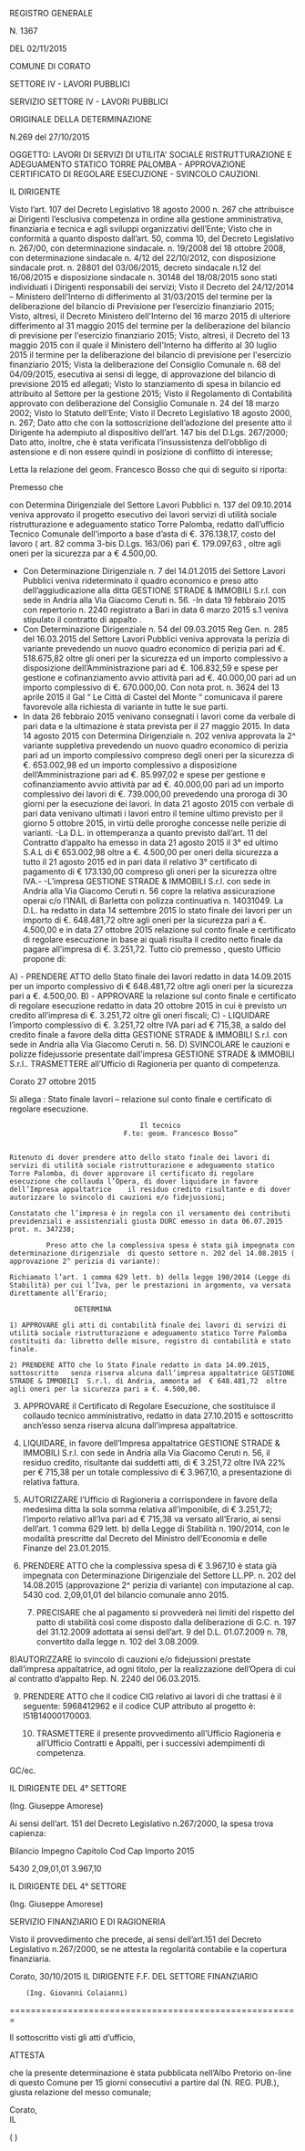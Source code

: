 REGISTRO GENERALE

N. 1367

DEL 02/11/2015




COMUNE  DI  CORATO


SETTORE IV - LAVORI PUBBLICI

SERVIZIO SETTORE IV - LAVORI PUBBLICI


ORIGINALE DELLA DETERMINAZIONE



N.269       del 27/10/2015 



OGGETTO: LAVORI DI SERVIZI DI UTILITA' SOCIALE RISTRUTTURAZIONE E ADEGUAMENTO STATICO TORRE PALOMBA - APPROVAZIONE CERTIFICATO DI REGOLARE ESECUZIONE - SVINCOLO CAUZIONI.

IL  DIRIGENTE



Visto  l’art. 107  del Decreto Legislativo 18 agosto 2000 n. 267 che attribuisce ai Dirigenti l’esclusiva competenza in ordine alla gestione amministrativa, finanziaria e tecnica e agli sviluppi organizzativi dell’Ente;
Visto che in conformità a quanto disposto dall’art. 50, comma 10, del Decreto Legislativo n. 267/00, con determinazione sindacale. n. 19/2008 del 18 ottobre 2008, con determinazione  sindacale n. 4/12 del 22/10/2012,  con disposizione sindacale prot. n. 28801  del 03/06/2015,  decreto sindacale n.12 del 16/06/2015 e disposizione sindacale n. 30148 del 18/08/2015 sono stati individuati i Dirigenti responsabili dei servizi;
Visto il Decreto del 24/12/2014 – Ministero dell’Interno di differimento al 31/03/2015 del termine per la deliberazione del bilancio di Previsione per l’esercizio finanziario 2015;
Visto, altresì, il Decreto Ministero dell'Interno del 16 marzo 2015 di ulteriore differimento al 31 maggio 2015 del termine per la deliberazione del bilancio di previsione per l'esercizio finanziario 2015;
Visto, altresì, il Decreto del 13 maggio 2015 con il quale il Ministero dell'Interno ha differito al 30 luglio 2015 il termine per la deliberazione del bilancio di previsione per l'esercizio finanziario 2015;
Vista la deliberazione del Consiglio Comunale n. 68 del 04/09/2015, esecutiva ai sensi di legge, di approvazione del bilancio di previsione 2015 ed allegati;
Visto lo stanziamento di spesa in bilancio ed attribuito al Settore per la gestione 2015;
Visto il Regolamento di Contabilità approvato con deliberazione del Consiglio Comunale n. 24 del 18 marzo 2002;
Visto lo Statuto dell’Ente;
Visto il Decreto Legislativo 18 agosto 2000, n. 267;
Dato atto che con la sottoscrizione dell’adozione del presente atto il Dirigente ha adempiuto al dispositivo dell’art. 147 bis del D.Lgs. 267/2000;
Dato atto, inoltre, che è stata verificata l’insussistenza dell’obbligo di astensione e di non essere quindi in posizione di conflitto di interesse;


Letta la relazione del geom. Francesco  Bosso che qui di seguito si riporta:

Premesso che

 con Determina Dirigenziale del Settore Lavori Pubblici n. 137 del 09.10.2014 veniva approvato il progetto esecutivo dei lavori servizi di utilità sociale ristrutturazione e adeguamento statico Torre Palomba, redatto dall’ufficio Tecnico Comunale dell'importo a base d’asta di €. 376.138,17, costo del lavoro ( art. 82 comma 3-bis D.Lgs. 163/06) pari €. 179.097,63 , oltre agli oneri per la sicurezza par a €  4.500,00.
- Con Determinazione Dirigenziale n. 7 del 14.01.2015 del Settore Lavori Pubblici veniva rideterminato il quadro economico e preso atto dell’aggiudicazione alla ditta GESTIONE STRADE & IMMOBILI  S.r.l. con sede in Andria alla Via Giacomo Ceruti n. 56.
-In data 19 febbraio 2015 con repertorio n. 2240 registrato a Bari in data 6 marzo 2015 s.1 veniva stipulato il contratto di appalto .
- Con Determinazione Dirigenziale n. 54 del 09.03.2015 Reg Gen. n. 285 del 16.03.2015 del Settore Lavori Pubblici veniva approvata la perizia di variante prevedendo un nuovo quadro economico di perizia pari ad €. 518.675,82 oltre gli oneri per la sicurezza ed un importo complessivo a disposizione dell’Amministrazione pari ad €. 106.832,59 e spese per gestione e cofinanziamento avvio attività pari  ad €. 40.000,00 pari ad un importo complessivo di €. 670.000,00.
Con nota prot. n. 3624 del 13 aprile 2015 il Gal “ Le Città di Castel del Monte “ comunicava il parere favorevole alla richiesta di variante in tutte le sue parti. 
- In data 26 febbraio 2015 venivano consegnati i lavori come da verbale di pari data e la ultimazione è stata prevista per il 27 maggio 2015.
In data 14 agosto 2015 con Determina Dirigenziale n. 202 veniva approvata la 2^ variante suppletiva  prevedendo un nuovo quadro economico di perizia pari ad un importo complessivo compreso degli oneri per la sicurezza di €. 653.002,98 ed un importo complessivo a disposizione dell’Amministrazione pari ad €. 85.997,02 e spese per gestione e cofinanziamento avvio attività par ad €. 40.000,00 pari ad un importo complessivo dei lavori di €. 739.000,00 prevedendo una proroga di 30 giorni per la esecuzione dei lavori.
	In data 21 agosto 2015 con verbale di pari data venivano ultimati i lavori entro il temine ultimo previsto per il giorno 5 ottobre 2015, in virtù delle proroghe concesse nelle perizie di varianti.
	-La D.L. in ottemperanza a quanto previsto dall’art. 11 del Contratto d’appalto ha emesso in data 21 agosto 2015 il 3° ed ultimo  S.A.L di €  653.002,98 oltre a €. 4.500,00 per oneri della sicurezza a tutto il 21 agosto 2015 ed in pari data il relativo 3° certificato di pagamento di €  173.130,00 compreso gli oneri per la sicurezza oltre IVA.-
	-L’impresa GESTIONE STRADE & IMMOBILI  S.r.l. con sede in Andria alla Via Giacomo Ceruti n. 56 copre la relativa assicurazione operai c/o l’INAIL di Barletta con polizza continuativa n. 14031049.
La D.L. ha redatto in data 14 settembre 2015 lo stato finale dei lavori per un importo di €.  648.481,72 oltre agli oneri per la sicurezza pari a €. 4.500,00 e in data 27 ottobre 2015 relazione sul conto finale e certificato di regolare esecuzione in base ai quali risulta il credito netto finale da pagare all’impresa di €. 3.251,72.
Tutto ciò premesso , questo Ufficio propone di:

A) - PRENDERE ATTO dello Stato finale dei lavori redatto in data 14.09.2015 per un importo complessivo di € 648.481,72  oltre agli oneri per la sicurezza pari a €. 4.500,00.
B) - APPROVARE la relazione sul conto finale e certificato di regolare esecuzione redatto in data 20 ottobre 2015 in cui è previsto un credito all’impresa di €. 3.251,72 oltre gli oneri fiscali;
C) -  LIQUIDARE l’importo complessivo di €. 3.251,72 oltre IVA pari ad € 715,38, a saldo del credito finale a favore della ditta GESTIONE STRADE & IMMOBILI  S.r.l. con sede in Andria alla Via Giacomo Ceruti n. 56.
D) SVINCOLARE le cauzioni e polizze fidejussorie presentate dall’impresa GESTIONE STRADE & IMMOBILI  S.r.l..
TRASMETTERE all’Ufficio di Ragioneria per quanto di competenza.

Corato 27 ottobre 2015

Si allega : Stato finale lavori – relazione sul conto finale e certificato di regolare esecuzione.

									Il tecnico
								F.to: geom. Francesco Bosso”


	Ritenuto di dover prendere atto dello stato finale dei lavori di servizi di utilità sociale ristrutturazione e adeguamento statico Torre Palomba, di dover approvare il certificato di regolare esecuzione che collauda l’Opera, di dover liquidare in favore dell’Impresa appaltatrice    il residuo credito risultante e di dover autorizzare lo svincolo di cauzioni e/o fidejussioni;

	Constatato che l’impresa è in regola con il versamento dei contributi previdenziali e assistenziali giusta DURC emesso in data 06.07.2015 prot. n. 347238;

             Preso atto che la complessiva spesa è stata già impegnata con determinazione dirigenziale  di questo settore n. 202 del 14.08.2015 ( approvazione 2^ perizia di variante):

	Richiamato l’art. 1 comma 629 lett. b) della legge 190/2014 (Legge di Stabilità) per cui l’Iva, per le prestazioni in argomento, va versata direttamente all’Erario;

					DETERMINA

	1) APPROVARE gli atti di contabilità finale dei lavori di servizi di utilità sociale ristrutturazione e adeguamento statico Torre Palomba costituiti da: libretto delle misure, registro di contabilità e stato finale.

	2) PRENDERE ATTO che lo Stato Finale redatto in data 14.09.2015,  sottoscritto   senza riserva alcuna dall’impresa appaltatrice GESTIONE STRADE & IMMOBILI  S.r.l. di Andria, ammonta ad  € 648.481,72  oltre agli oneri per la sicurezza pari a €. 4.500,00.

3) APPROVARE il Certificato di Regolare Esecuzione, che sostituisce il collaudo tecnico amministrativo, redatto in data 27.10.2015 e sottoscritto anch’esso senza riserva alcuna dall’impresa appaltatrice.

4) LIQUIDARE, in favore dell’Impresa appaltatrice GESTIONE STRADE & IMMOBILI  S.r.l. con sede in Andria alla Via Giacomo Ceruti n. 56,  il residuo  credito, risultante dai suddetti atti, di €  3.251,72 oltre IVA 22% per € 715,38 per un totale complessivo di € 3.967,10, a presentazione di relativa fattura.

5) AUTORIZZARE  l’Ufficio di Ragioneria a corrispondere in favore della medesima ditta  la sola somma relativa all’imponibile, di € 3.251,72; l’importo relativo all’Iva pari ad € 715,38  va versato all’Erario, ai sensi dell’art. 1 comma 629 lett. b) della Legge di Stabilità n. 190/2014, con le modalità prescritte dal Decreto del Ministro dell’Economia e delle Finanze del 23.01.2015.

6) PRENDERE ATTO che la complessiva spesa di €  3.967,10 è stata già impegnata con Determinazione Dirigenziale del Settore LL.PP. n. 202 del 14.08.2015 (approvazione 2^ perizia di variante) con imputazione al cap. 5430 cod. 2,09,01,01 del bilancio comunale anno 2015.

	7) PRECISARE che al  pagamento si provvederà nei limiti del rispetto del patto di stabilità così come disposto dalla deliberazione di G.C. n. 197 del 31.12.2009 adottata ai sensi dell’art. 9 del D.L. 01.07.2009 n. 78, convertito dalla legge n. 102 del 3.08.2009.

8)AUTORIZZARE lo svincolo di cauzioni e/o fidejussioni prestate dall’impresa appaltatrice, ad ogni titolo, per la realizzazione dell’Opera di cui al contratto d’appalto Rep. N. 2240 del 06.03.2015.

9) PRENDERE ATTO che il codice CIG relativo ai lavori di che trattasi è il seguente: 5968412962  e il codice CUP attributo al progetto è: I51B14000170003.

	10) TRASMETTERE il presente provvedimento all’Ufficio Ragioneria e  all’Ufficio Contratti e Appalti, per i successivi adempimenti di competenza.

GC/ec.

							

 


IL DIRIGENTE DEL 4° SETTORE 

   (Ing. Giuseppe Amorese) 

Ai sensi dell’art. 151 del Decreto Legislativo n.267/2000, la spesa trova capienza:

Bilancio
Impegno
Capitolo
Cod Cap
Importo
2015
 
5430
2,09,01,01
3.967,10


IL DIRIGENTE DEL 4° SETTORE 

   (Ing. Giuseppe Amorese)


SERVIZIO FINANZIARIO E DI RAGIONERIA

Visto  il provvedimento che precede, ai sensi dell’art.151 del Decreto Legislativo n.267/2000, se ne attesta la regolarità contabile e la copertura finanziaria.

Corato, 30/10/2015 
IL DIRIGENTE F.F. DEL SETTORE FINANZIARIO

        (Ing. Giovanni Colaianni)

======================================================= 

Il sottoscritto        visti gli atti d’ufficio,

ATTESTA

che la presente determinazione è stata pubblicata nell’Albo Pretorio on-line di questo Comune per 15 giorni consecutivi a partire dal     (N.     REG. PUB.), giusta relazione del messo comunale;

Corato,      
IL      

   (   )


   


    

    
